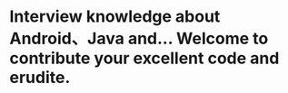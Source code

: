 # Interview knowledge about Android、Java and... Welcome to contribute your excellent code and erudite.
